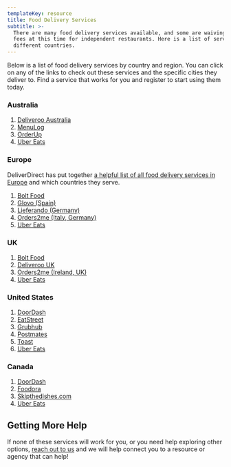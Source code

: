 ```yaml
---
templateKey: resource
title: Food Delivery Services
subtitle: >-
  There are many food delivery services available, and some are waiving their
  fees at this time for independent restaurants. Here is a list of services for
  different countries.
---
```

Below is a list of food delivery services by country and region. You can click on any of the links to check out these services and the specific cities they deliver to. Find a service that works for you and register to start using them today.

### Australia

1. [Deliveroo Australia](https://restaurants.deliveroo.com/en-au/)
2. [MenuLog](https://www.menulog.com.au/info/join-menulog)
3. [OrderUp](https://www.orderup.com.au/pickup-and-delivery-system/)
4. [Uber Eats](https://about.ubereats.com/en_au/restaurants/)

### Europe
DeliverDirect has put together [a helpful list of all food delivery services in Europe](https://welcome.deliverect.com/download-list-of-food-delivery-platforms-europe) and which countries they serve. 

1. [Bolt Food](https://food.bolt.eu/en-us/)
2. [Glovo (Spain)](https://glovoapp.com/en/partners/sales)
3. [Lieferando (Germany)](https://www.lieferando.de/)
4. [Orders2me (Italy, Germany)](http://www.orders2.me)
5. [Uber Eats](https://www.ubereats.com/restaurant/en-US/signup)

### UK

1. [Bolt Food](https://food.bolt.eu/en-us/)
2. [Deliveroo UK](https://restaurants.deliveroo.com/en-au/)
3. [Orders2me (Ireland, UK)](http://www.orders2.me)
4. [Uber Eats](https://www.ubereats.com/restaurant/en-UK/signup)

### United States

1. [DoorDash](https://get.doordash.com/)
2. [EatStreet](https://geteatstreet.com/)
3. [Grubhub](https://get.grubhub.com/)
4. [Postmates](https://postmates.com/partner)
5. [Toast](https://pos.toasttab.com/customers/toast-takeout)
6. [Uber Eats](https://www.ubereats.com/restaurant/en-US/signup)

### Canada

1. [DoorDash](https://get.doordash.com/)
2. [Foodora](https://partner.foodora.ca/)
3. [Skipthedishes.com](https://restaurants.skipthedishes.com/application?hl=fr)
4. [Uber Eats](https://www.ubereats.com/restaurant/en-US/signup)

## Getting More Help

If none of these services will work for you, or you need help exploring other options, [reach out to us](/merchants) and we will help connect you to a resource or agency that can help!
